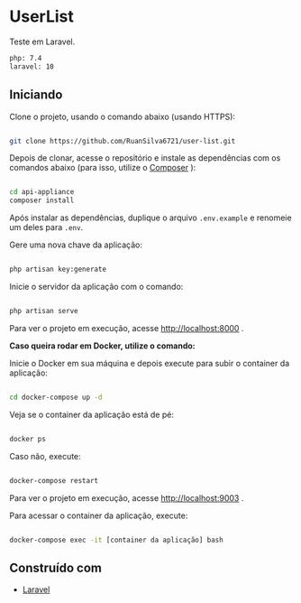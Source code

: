 # UserList

Teste em Laravel.

```bash
php: 7.4
laravel: 10
```


## Iniciando

Clone o projeto, usando o comando abaixo (usando HTTPS):

```bash

git clone https://github.com/RuanSilva6721/user-list.git
```



Depois de clonar, acesse o repositório e instale as dependências com os comandos abaixo (para isso, utilize o [Composer](https://getcomposer.org/) ):

```bash

cd api-appliance
composer install
```



Após instalar as dependências, duplique o arquivo `.env.example` e renomeie um deles para `.env`.

Gere uma nova chave da aplicação:

```bash

php artisan key:generate
```


Inicie o servidor da aplicação com o comando:

```bash

php artisan serve
```


Para ver o projeto em execução, acesse [http://localhost:8000](http://localhost:8000/) .



**Caso queira rodar em Docker, utilize o comando:** 

Inicie o Docker em sua máquina e depois execute para subir o container da aplicação:

```bash

cd docker-compose up -d
```

Veja se o container da aplicação está de pé:

```bash

docker ps
```
Caso não, execute:

```bash

docker-compose restart
```

Para ver o projeto em execução, acesse [http://localhost:9003](http://localhost:9003/) .



Para acessar o container da aplicação, execute:

```bash

docker-compose exec -it [container da aplicação] bash
```

## Construído com 
- [Laravel](https://laravel.com/)
